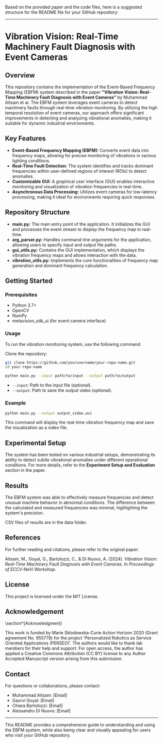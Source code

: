 Based on the provided paper and the code files, here is a suggested structure for the README file for your GitHub repository:

---

# Vibration Vision: Real-Time Machinery Fault Diagnosis with Event Cameras

## Overview

This repository contains the implementation of the Event-Based Frequency Mapping (EBFM) system described in the paper **"Vibration Vision: Real-Time Machinery Fault Diagnosis with Event Cameras"** by Muhammad Aitsam et al. The EBFM system leverages event cameras to detect machinery faults through real-time vibration monitoring. By utilizing the high temporal resolution of event cameras, our approach offers significant improvements in detecting and analyzing vibrational anomalies, making it suitable for dynamic industrial environments.

## Key Features

- **Event-Based Frequency Mapping (EBFM):** Converts event data into frequency maps, allowing for precise monitoring of vibrations in various lighting conditions.
- **Real-Time Fault Detection:** The system identifies and tracks dominant frequencies within user-defined regions of interest (ROIs) to detect anomalies.
- **Customizable GUI:** A graphical user interface (GUI) enables interactive monitoring and visualization of vibration frequencies in real-time.
- **Asynchronous Data Processing:** Utilizes event cameras for low-latency processing, making it ideal for environments requiring quick responses.

## Repository Structure

- **main.py:** The main entry point of the application. It initializes the GUI and processes the event stream to display the frequency map in real-time.
- **arg_parser.py:** Handles command-line arguments for the application, allowing users to specify input and output file paths.
- **gui_utils.py:** Contains the GUI implementation, which displays the vibration frequency maps and allows interaction with the data.
- **vibration_utils.py:** Implements the core functionalities of frequency map generation and dominant frequency calculation.

## Getting Started

### Prerequisites

- Python 3.7+
- OpenCV
- NumPy
- metavision_sdk_ui (for event camera interface)


### Usage

To run the vibration monitoring system, use the following command:

Clone the repository:

```bash
git clone https://github.com/yourusername/your-repo-name.git
cd your-repo-name
```

```bash
python main.py --input path/to/input --output path/to/output
```

- `--input`: Path to the input file (optional).
- `--output`: Path to save the output video (optional).

### Example

```bash
python main.py --output output_video.avi
```

This command will display the real-time vibration frequency map and save the visualization as a video file.

## Experimental Setup

The system has been tested on various industrial setups, demonstrating its ability to detect subtle vibrational anomalies under different operational conditions. For more details, refer to the **Experiment Setup and Evaluation** section in the paper.


## Results

The EBFM system was able to effectively measure frequencies and detect unusual machine behavior in abnormal conditions. The difference between the calculated and measured frequencies was minimal, highlighting the system's precision.


CSV files of results are in the data folder.

## References

For further reading and citations, please refer to the original paper:

Aitsam, M., Goyal, G., Bartolozzi, C., & Di Nuovo, A. (2024). *Vibration Vision: Real-Time Machinery Fault Diagnosis with Event Cameras*. In *Proceedings of ECCV-NeVi Workshop*.

## License

This project is licensed under the MIT License.

## Acknowledgement

\section*{Acknowledgment}

This work is funded by Marie Sklodowska-Curie Action Horizon 2020 (Grant agreement No. 955778) for the project 'Personalized Robotics as Service Oriented Applications (PERSEO)'. The authors would like to thank lab members for their help and support. For open access, the author has applied a Creative Commons Attribution (CC BY) license to any Author Accepted Manuscript version arising from this submission.

## Contact

For questions or collaborations, please contact:

- Muhammad Aitsam: [Email]
- Gaurvi Goyal: [Email]
- Chiara Bartolozzi: [Email]
- Alessandro Di Nuovo: [Email]

---

This README provides a comprehensive guide to understanding and using the EBFM system, while also being clear and visually appealing for users who visit your GitHub repository.
